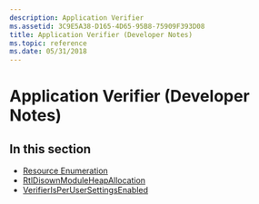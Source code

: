 ```yaml
---
description: Application Verifier
ms.assetid: 3C9E5A38-D165-4D65-95B8-75909F393D08
title: Application Verifier (Developer Notes)
ms.topic: reference
ms.date: 05/31/2018
---
```


# Application Verifier (Developer Notes)

## In this section

-   [Resource Enumeration](resource-enumeration.md)
-   [RtlDisownModuleHeapAllocation](/windows/win32/DevNotes/rtlsupportapi/nf-rtlsupportapi-rtldisownmoduleheapallocation)
-   [VerifierIsPerUserSettingsEnabled](/windows/desktop/api/Avrfsdk/nf-avrfsdk-verifierisperusersettingsenabled)
